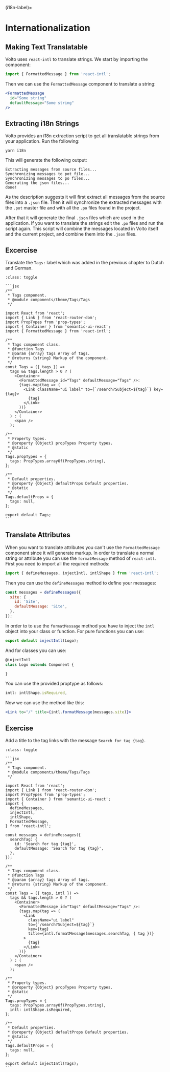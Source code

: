 (i18n-label)=

# Internationalization

## Making Text Translatable

Volto uses `react-intl` to translate strings.
We start by importing the component:

```jsx
import { FormattedMessage } from 'react-intl';
```

Then we can use the `FormattedMessage` component to translate a string:

```jsx
<FormattedMessage
  id="Some string"
  defaultMessage="Some string"
/>
```

## Extracting i18n Strings

Volto provides an i18n extraction script to get all translatable strings from your application.
Run the following:

```shell
yarn i18n
```

This will generate the following output:

```console
Extracting messages from source files...
Synchronizing messages to pot file...
Synchronizing messages to po files...
Generating the json files...
done!
```

As the description suggests it will first extract all messages from the source files into a `.json` file.
Then it will synchronize the extracted messages with the `.pot` master file and with all the `.po` files found in the project.

After that it will generate the final `.json` files which are used in the application.
If you want to translate the strings edit the `.po` files and run the script again.
This script will combine the messages located in Volto itself and the current project, and combine them into the `.json` files.

## Excercise

Translate the `Tags:` label which was added in the previous chapter to Dutch and German.

````{admonition} Solution
:class: toggle

```jsx
/**
 * Tags component.
 * @module components/theme/Tags/Tags
 */

import React from 'react';
import { Link } from 'react-router-dom';
import PropTypes from 'prop-types';
import { Container } from 'semantic-ui-react';
import { FormattedMessage } from 'react-intl';

/**
 * Tags component class.
 * @function Tags
 * @param {array} tags Array of tags.
 * @returns {string} Markup of the component.
 */
const Tags = ({ tags }) =>
  tags && tags.length > 0 ? (
    <Container>
      <FormattedMessage id="Tags" defaultMessage="Tags" />:
      {tags.map(tag => (
        <Link className="ui label" to={`/search?Subject=${tag}`} key={tag}>
          {tag}
        </Link>
      ))}
    </Container>
  ) : (
    <span />
  );

/**
 * Property types.
 * @property {Object} propTypes Property types.
 * @static
 */
Tags.propTypes = {
  tags: PropTypes.arrayOf(PropTypes.string),
};

/**
 * Default properties.
 * @property {Object} defaultProps Default properties.
 * @static
 */
Tags.defaultProps = {
  tags: null,
};

export default Tags;
```
````

## Translate Attributes

When you want to translate attributes you can't use the `FormattedMessage` component since it will generate markup.
In order to translate a normal string or attribute you can use the `formatMessage` method of `react-intl`.
First you need to import all the required methods:

```jsx
import { defineMessages, injectIntl, intlShape } from 'react-intl';
```

Then you can use the `defineMessages` method to define your messages:

```jsx
const messages = defineMessages({
  site: {
    id: 'Site',
    defaultMessage: 'Site',
  },
});
```

In order to to use the `formatMessage` method you have to inject the `intl` object into your class or function.
For pure functions you can use:

```jsx
export default injectIntl(Logo);
```

And for classes you can use:

```jsx
@injectIntl
class Logo extends Component {

}
```

You can use the provided proptype as follows:

```jsx
intl: intlShape.isRequired,
```

Now we can use the method like this:

```jsx
<Link to="/" title={intl.formatMessage(messages.site)}>
```

## Exercise

Add a title to the tag links with the message `Search for tag {tag}`.

````{admonition} Solution
:class: toggle

```jsx
/**
 * Tags component.
 * @module components/theme/Tags/Tags
 */

import React from 'react';
import { Link } from 'react-router-dom';
import PropTypes from 'prop-types';
import { Container } from 'semantic-ui-react';
import {
  defineMessages,
  injectIntl,
  intlShape,
  FormattedMessage,
} from 'react-intl';

const messages = defineMessages({
  searchTag: {
    id: 'Search for tag {tag}',
    defaultMessage: 'Search for tag {tag}',
  },
});

/**
 * Tags component class.
 * @function Tags
 * @param {array} tags Array of tags.
 * @returns {string} Markup of the component.
 */
const Tags = ({ tags, intl }) =>
  tags && tags.length > 0 ? (
    <Container>
      <FormattedMessage id="Tags" defaultMessage="Tags" />:
      {tags.map(tag => (
        <Link
          className="ui label"
          to={`/search?Subject=${tag}`}
          key={tag}
          title={intl.formatMessage(messages.searchTag, { tag })}
        >
          {tag}
        </Link>
      ))}
    </Container>
  ) : (
    <span />
  );

/**
 * Property types.
 * @property {Object} propTypes Property types.
 * @static
 */
Tags.propTypes = {
  tags: PropTypes.arrayOf(PropTypes.string),
  intl: intlShape.isRequired,
};

/**
 * Default properties.
 * @property {Object} defaultProps Default properties.
 * @static
 */
Tags.defaultProps = {
  tags: null,
};

export default injectIntl(Tags);
```
````
